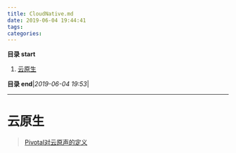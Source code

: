 ```yaml
---
title: CloudNative.md
date: 2019-06-04 19:44:41
tags: 
categories: 
---
```


**目录 start**
 
1. [云原生](#云原生)

**目录 end**|_2019-06-04 19:53_|
****************************************
# 云原生
> [Pivotal对云原声的定义](https://pivotal.io/cn/cloud-native)
